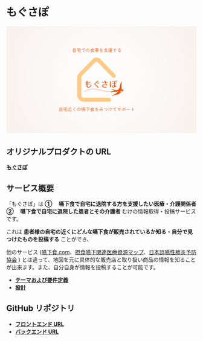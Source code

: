 # もぐさぽ

![メインビジュアル](documents/image/main.png)

## オリジナルプロダクトの URL

**[もぐさぽ](https://osyokuzi.com)**

## サービス概要

「もぐさぽ」は
**① 　嚥下食で自宅に退院する方を支援したい医療・介護関係者**
**② 　嚥下食で自宅に退院した患者とその介護者**
むけの情報取得・投稿サービス です。

これは **患者様の自宅の近くにどんな嚥下食が販売されているか知る・自分で見つけたものを投稿する** ことができ、

他のサービス ([嚥下食.com](https://www.engesyoku.com/)、[摂食嚥下関連医療資源マップ](https://www.swallowing.link/restaurants)、[日本誤嚥性肺炎予防協会](https://j-appa.or.jp/) )
とは違って、地図を元に具体的な販売店と取り扱い商品の情報を知ることが出来ます。また、自分自身が情報を投稿することが可能です。

- **[テーマおよび要件定義](documents/RequirementDefinition.md)**
- **[設計](documents/design.md)**

## GitHub リポジトリ

- **[フロントエンド URL](https://github.com/shihoin2/Front-OriginalProduct)**
- **[バックエンド URL](https://github.com/shihoin2/Back-OriginalProduct)**
